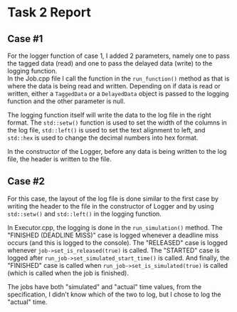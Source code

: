 # Task 2 Report

## Case #1
For the logger function of case 1, I added 2 parameters, namely one to pass the tagged data (read) and one to pass the delayed data (write) to the logging function.  
In the Job.cpp file I call the function in the `run_function()` method as that is where the data is being read and written. Depending on if data is read or written, either a `TaggedData` or a `DelayedData` object is passed to the logging function and the other parameter is null.

The logging function itself will write the data to the log file in the right format. The `std::setw()` function is used to set the width of the columns in the log file, `std::left()` is used to set the text alignment to left, and `std::hex` is used to change the decimal numbers into hex format.

In the constructor of the Logger, before any data is being written to the log file, the header is written to the file.

## Case #2
For this case, the layout of the log file is done similar to the first case by writing the header to the file in the constructor of Logger and by using `std::setw()` and `std::left()` in the logging function.

In Executor.cpp, the logging is done in the `run_simulation()` method. The "FINISHED (DEADLINE MISS)" case is logged whenever a deadline miss occurs (and this is logged to the console). The "RELEASED" case is logged whenever `job->set_is_released(true)` is called. The "STARTED" case is logged after `run_job->set_simulated_start_time()` is called. And finally, the "FINISHED" case is called when `run_job->set_is_simulated(true)` is called (which is called when the job is finished).

The jobs have both "simulated" and "actual" time values, from the specification, I didn't know which of the two to log, but I chose to log the "actual" time.